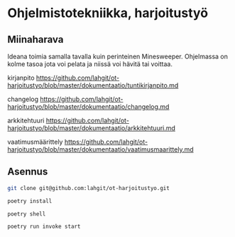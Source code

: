 # Ohjelmistotekniikka, harjoitustyö

## Miinaharava

Ideana toimia samalla tavalla kuin perinteinen Minesweeper. Ohjelmassa on kolme tasoa jota voi pelata ja niissä voi hävitä tai voittaa.


kirjanpito
https://github.com/lahgit/ot-harjoitustyo/blob/master/dokumentaatio/tuntikirjanpito.md



changelog
https://github.com/lahgit/ot-harjoitustyo/blob/master/dokumentaatio/changelog.md



arkkitehtuuri
https://github.com/lahgit/ot-harjoitustyo/blob/master/dokumentaatio/arkkitehtuuri.md


vaatimusmäärittely
https://github.com/lahgit/ot-harjoitustyo/blob/master/dokumentaatio/vaatimusmaarittely.md

## Asennus

```bash
git clone git@github.com:lahgit/ot-harjoitustyo.git
```
```bash
poetry install
```

```bash
poetry shell
```
```bash
poetry run invoke start
```
